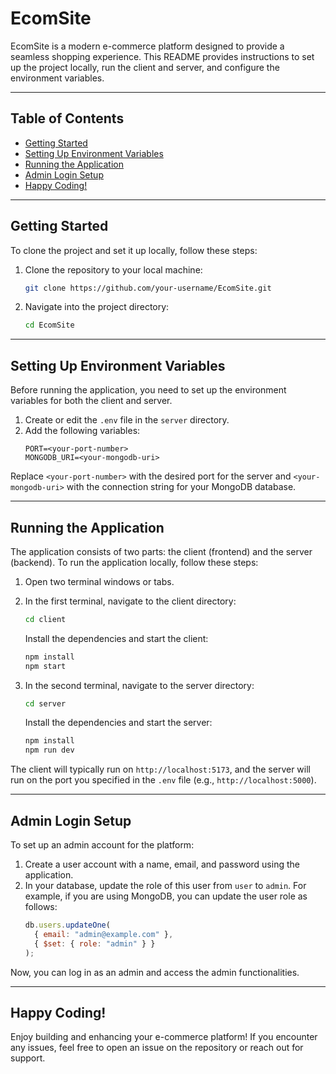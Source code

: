 # EcomSite

EcomSite is a modern e-commerce platform designed to provide a seamless shopping experience. This README provides instructions to set up the project locally, run the client and server, and configure the environment variables.

---

## Table of Contents
- [Getting Started](#getting-started)
- [Setting Up Environment Variables](#setting-up-environment-variables)
- [Running the Application](#running-the-application)
- [Admin Login Setup](#admin-login-setup)
- [Happy Coding!](#happy-coding)

---

## Getting Started
To clone the project and set it up locally, follow these steps:

1. Clone the repository to your local machine:
   ```bash
   git clone https://github.com/your-username/EcomSite.git
   ```
2. Navigate into the project directory:
   ```bash
   cd EcomSite
   ```

---

## Setting Up Environment Variables
Before running the application, you need to set up the environment variables for both the client and server.

1. Create or edit the `.env` file in the `server` directory.
2. Add the following variables:
   ```env
   PORT=<your-port-number>
   MONGODB_URI=<your-mongodb-uri>
   ```

Replace `<your-port-number>` with the desired port for the server and `<your-mongodb-uri>` with the connection string for your MongoDB database.

---

## Running the Application
The application consists of two parts: the client (frontend) and the server (backend). To run the application locally, follow these steps:

1. Open two terminal windows or tabs.
2. In the first terminal, navigate to the client directory:
   ```bash
   cd client
   ```
   Install the dependencies and start the client:
   ```bash
   npm install
   npm start
   ```

3. In the second terminal, navigate to the server directory:
   ```bash
   cd server
   ```
   Install the dependencies and start the server:
   ```bash
   npm install
   npm run dev
   ```

The client will typically run on `http://localhost:5173`, and the server will run on the port you specified in the `.env` file (e.g., `http://localhost:5000`).

---

## Admin Login Setup
To set up an admin account for the platform:

1. Create a user account with a name, email, and password using the application.
2. In your database, update the role of this user from `user` to `admin`. For example, if you are using MongoDB, you can update the user role as follows:
   ```javascript
   db.users.updateOne(
     { email: "admin@example.com" },
     { $set: { role: "admin" } }
   );
   ```

Now, you can log in as an admin and access the admin functionalities.

---

## Happy Coding!
Enjoy building and enhancing your e-commerce platform! If you encounter any issues, feel free to open an issue on the repository or reach out for support.

